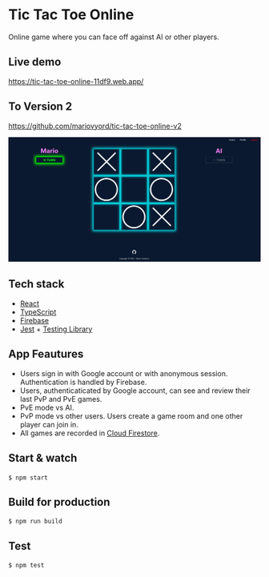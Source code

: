 # **Tic Tac Toe Online**

Online game where you can face off against AI or other players.

## **Live demo**
https://tic-tac-toe-online-11df9.web.app/

## **To Version 2**
https://github.com/mariovyord/tic-tac-toe-online-v2 

![screenshot](screenshot.png)

## **Tech stack**
- [React](https://reactjs.org/)
- [TypeScript](https://www.typescriptlang.org/)
- [Firebase](https://firebase.google.com/)
- [Jest](https://jestjs.io/) + [Testing Library](https://testing-library.com/)

## **App Feautures**
- Users sign in with Google account or with anonymous session. Authentication is handled by Firebase.
- Users, authenticaticated by Google account, can see and review their last PvP and PvE games.
- PvE mode vs AI.
- PvP mode vs other users. Users create a game room and one other player can join in.
 - All games are recorded in [Cloud Firestore](https://firebase.google.com/products/firestore?gclid=EAIaIQobChMIocGHrYni-QIVgc53Ch3uAwFSEAAYASAAEgKoPvD_BwE&gclsrc=aw.ds).

 ## **Start & watch**
```
$ npm start
```

## **Build for production**
```
$ npm run build
```

## **Test**
```
$ npm test
```